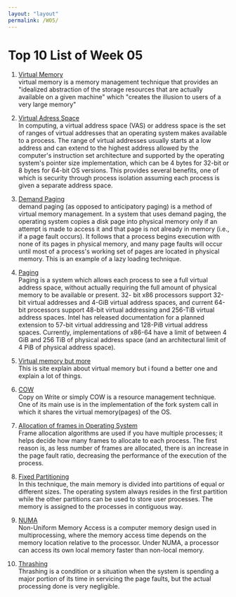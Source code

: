 ```yaml
---
layout: "layout"
permalink: /W05/
---
```


# Top 10 List of Week 05

1. [Virtual Memory](https://searchstorage.techtarget.com/definition/virtual-memory)<br>
virtual memory is a memory management technique that provides an "idealized abstraction of the storage resources that are actually available on a given machine" which "creates 
the illusion to users of a very large memory"

2. [Virtual Adress Space](https://docs.microsoft.com/en-us/windows/win32/memory/virtual-address-space)<br>
In computing, a virtual address space (VAS) or address space is the set of ranges of virtual addresses that an operating system makes available to a process. The range of 
virtual 
addresses usually starts at a low address and can extend to the highest address allowed by the computer's instruction set architecture and supported by the operating system's 
pointer size implementation, which can be 4 bytes for 32-bit or 8 bytes for 64-bit OS versions. 
This provides several benefits, one of which is security through process isolation assuming each process is given a separate address space.

3. [Demand Paging](http://ftp.gunadarma.ac.id/linux/docs/v06/Kuliah/SistemOperasi/BUKU/SistemOperasi-4.X-2/ch05s02.html)<br>
demand paging (as opposed to anticipatory paging) is a method of virtual memory management. In a system that uses demand paging, the operating system copies a disk page into 
physical memory only if an attempt is made to access it and that page is not already in memory (i.e., if a page fault occurs). It follows that a process begins execution with 
none of its pages in physical memory, and many page faults will occur until most of a process's working set of pages are located in physical memory. This is an example of a lazy 
loading technique.

4. [Paging](https://wiki.osdev.org/Paging)<br>
Paging is a system which allows each process to see a full virtual address space, without actually requiring the full amount of physical memory to be available or present. 32-
bit x86 processors support 32-bit virtual addresses and 4-GiB virtual address spaces, and current 64-bit processors support 48-bit virtual addressing and 256-TiB virtual address 
spaces. Intel has released documentation for a planned extension to 57-bit virtual addressing and 128-PiB virtual address spaces. Currently, implementations of x86-64 have a
limit of between 4 GiB and 256 TiB of physical address space (and an architectural limit of 4 PiB of physical address space).

5. [Virtual memory but more](https://www.tutorialspoint.com/operating_system/os_virtual_memory.htm)<br>
This is site explain about virtual memory but i found a better one and explain a lot of things.

6. [COW](https://www.geeksforgeeks.org/copy-on-write/)<br>
Copy on Write or simply COW is a resource management technique. One of its main use is in the implementation of the fork system call in which it shares the virtual memory(pages) 
of the OS.

7. [Allocation of frames in Operating System](https://www.geeksforgeeks.org/operating-system-allocation-frames/)<br>
Frame allocation algorithms are used if you have multiple processes; it helps decide how many frames to allocate to each process. The first reason is, as less number of frames 
are allocated, there is an increase in the page fault ratio, decreasing the performance of the execution of the process.

8. [Fixed Partitioning](https://www.javatpoint.com/os-fixed-partitioning)<br>
In this technique, the main memory is divided into partitions of equal or different sizes. The operating system always resides in the first partition while the other partitions 
can be used to store user processes. The memory is assigned to the processes in contiguous way.

9. [NUMA](http://www.techplayon.com/what-is-numa-non-uniform-memory-access/)<br>
Non-Uniform Memory Access is a computer memory design used in multiprocessing, where the memory access time depends on the memory location relative to the processor. Under NUMA, a processor can access its own local memory faster than non-local memory.

10. [Thrashing](https://www.geeksforgeeks.org/techniques-to-handle-thrashing/)<br>
Thrashing is a condition or a situation when the system is spending a major portion of its time in servicing the page faults, but the actual processing done is very negligible.
